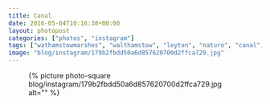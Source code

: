 ```yaml
---
title: Canal
date: 2016-05-04T10:16:38+00:00
layout: photopost
categories: ["photos", "instagram"]
tags: ["wathamstowmarshes", "walthamstow", "leyton", "nature", "canal", "cycling"]
image: "blog/instagram/179b2fbdd50a6d857620700d2ffca729.jpg"
---
```


<figure class="photo photo--square">
  {% picture photo-square blog/instagram/179b2fbdd50a6d857620700d2ffca729.jpg alt="" %}
</figure>


